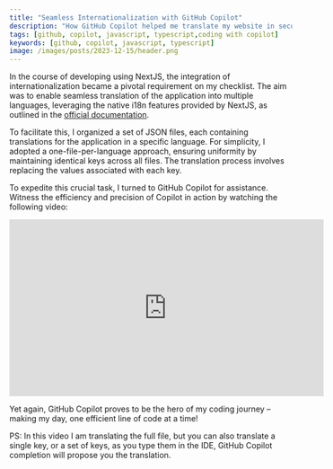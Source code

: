 ```yaml
---
title: "Seamless Internationalization with GitHub Copilot"
description: "How GitHub Copilot helped me translate my website in seconds"
tags: [github, copilot, javascript, typescript,coding with copilot]
keywords: [github, copilot, javascript, typescript]
image: /images/posts/2023-12-15/header.png
---
```




In the course of developing using NextJS, the integration of internationalization became a pivotal requirement on my checklist. The aim was to enable seamless translation of the application into multiple languages, leveraging the native i18n features provided by NextJS, as outlined in the [official documentation](https://nextjs.org/docs/app/building-your-application/routing/internationalization).

To facilitate this, I organized a set of JSON files, each containing translations for the application in a specific language. For simplicity, I adopted a one-file-per-language approach, ensuring uniformity by maintaining identical keys across all files. The translation process involves replacing the values associated with each key.

To expedite this crucial task, I turned to GitHub Copilot for assistance. Witness the efficiency and precision of Copilot in action by watching the following video:

<iframe width="560" height="315" src="https://www.youtube.com/embed/C-UfSQrmI_8?si=NVZepFaOa-9yl1Jb" title="YouTube video player" frameborder="0" allow="accelerometer; autoplay; clipboard-write; encrypted-media; gyroscope; picture-in-picture; web-share" allowfullscreen></iframe>

Yet again, GitHub Copilot proves to be the hero of my coding journey – making my day, one efficient line of code at a time!

PS: In this video I am translating the full file, but you can also translate a single key, or a set of keys, as you type them in the IDE, GitHub Copilot completion will propose you the translation.

